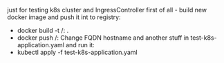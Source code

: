 just for testing k8s cluster and IngressController
first of all - build new docker image and push it int to registry:
 - docker build -t <YOUR REPO HERE>/<APP NAME>:<TAG> .
 - docker push <YOUR REPO HERE>/<APP NAME>:<TAG>
Change FQDN hostname and another stuff in test-k8s-application.yaml and run it:
 - kubectl apply -f test-k8s-application.yaml
